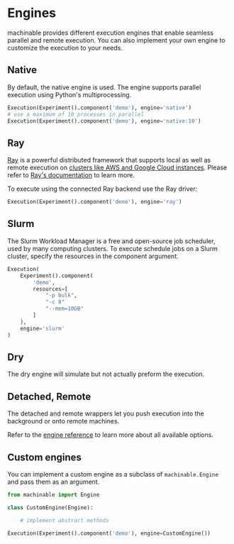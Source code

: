 # Engines

machinable provides different execution engines that enable seamless parallel and remote execution. You can also implement your own engine to customize the execution to your needs.

## Native

By default, the native engine is used. The engine supports parallel execution using Python's multiprocessing.

``` python
Execution(Experiment().component('demo'), engine='native')
# use a maximum of 10 processes in parallel
Execution(Experiment().component('demo'), engine='native:10')
```

## Ray

[Ray](https://github.com/ray-project/ray) is a powerful distributed framework that supports local as well as remote execution on [clusters like AWS and Google Cloud instances](https://ray.readthedocs.io/en/latest/autoscaling.html). Please refer to [Ray's documentation](https://ray.readthedocs.io) to learn more.

To execute using the connected Ray backend use the Ray driver:

``` python
Execution(Experiment().component('demo'), engine='ray')
```

## Slurm

The Slurm Workload Manager is a free and open-source job scheduler, used by many computing clusters. To execute schedule jobs on a Slurm cluster, specify the resources in the component argument.

```python
Execution(
    Experiment().component(
        'demo',
        resources=[
            "-p bulk",
            "-c 8" 
            "--mem=10GB"
        ]
    ), 
    engine='slurm'
)
```

## Dry

The dry engine will simulate but not actually preform the execution.

## Detached, Remote

The detached and remote wrappers let you push execution into the background or onto remote machines.

Refer to the [engine reference](/reference/engine.html) to learn more about all available options.

## Custom engines

You can implement a custom engine as a subclass of `machinable.Engine` and pass them as an argument.

``` python
from machinable import Engine

class CustomEngine(Engine):

    # implement abstract methods

Execution(Experiment().component('demo'), engine=CustomEngine())
```
